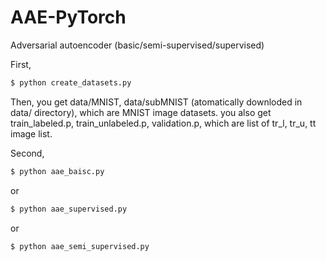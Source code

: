 # AAE-PyTorch
Adversarial autoencoder (basic/semi-supervised/supervised)

First, 

```bash
$ python create_datasets.py
```

Then, you get data/MNIST, data/subMNIST (atomatically downloded in data/ directory), which are MNIST image datasets.
you also get train_labeled.p, train_unlabeled.p, validation.p, which are list of tr_l, tr_u, tt image list.

Second,

```bash
$ python aae_baisc.py
```
or


```bash
$ python aae_supervised.py
```

or


```bash
$ python aae_semi_supervised.py
```

